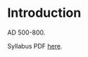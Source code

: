 # Introduction

AD 500-800.

Syllabus PDF [here](https://drive.google.com/file/d/1KF1MuUHlQllYFgH8VtcMpgJ8swNcAGQW/view).
